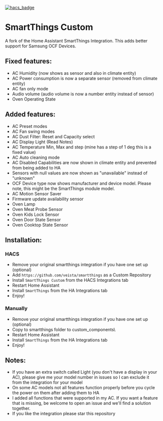 [![hacs_badge](https://img.shields.io/badge/HACS-Custom-41BDF5.svg)](https://github.com/hacs/integration)
# SmartThings Custom
A fork of the Home Assistant SmartThings Integration. This adds better support for Samsung OCF Devices.


## Fixed features:
  - AC Humidity (now shows as sensor and also in climate entity)
  - AC Power consumption is now a separate sensor (removed from climate entity)
  - AC fan only mode
  - Audio volume (audio volume is now a number entity instead of sensor)
  - Oven Operating State
 
## Added features:
  - AC Preset modes
  - AC Fan swing modes
  - AC Dust Filter: Reset and Capacity select
  - AC Display Light (Read Notes)
  - AC Temperature Min, Max and step (mine has a step of 1 deg this is a fixed value)
  - AC Auto cleaning mode
  - AC Disabled Capabilities are now shown in climate entity and prevented from being added to HA
  - Sensors with null values are now shown as "unavailable" instead of "unknown"
  - OCF Device type now shows manufacturer and device model. Please note, this might be the SmartThings module model.
  - AC Motion Sensor Saver
  - Firmware update availability sensor
  - Oven Lamp
  - Oven Meat Probe Sensor
  - Oven Kids Lock Sensor
  - Oven Door State Sensor
  - Oven Cooktop State Sensor

## Installation:
### HACS
- Remove your original smartthings integration if you have one set up (optional)
- Add `https://github.com/veista/smartthings` as a Custom Repository
- Install `SmartThings Custom` from the HACS Integrations tab
- Restart Home Assistant
- Install `SmartThings` from the HA Integrations tab
- Enjoy!

### Manually
- Remove your original smartthings integration if you have one set up (optional)
- Copy to smartthings folder to custom_components\
- Restart Home Assistant
- Install `SmartThings` from the HA Integrations tab
- Enjoy!

## Notes:
- If you have an extra switch called Light (you don't have a display in your AC), please give me your model number in issues so I can exclude it from the integration for your model
- On some AC models not all features function properly before you cycle the power on them after adding them to HA
- I added all functions that were supported in my AC. If you want a feature that is missing, be welcome to open an issue and we'll find a solution together.
- If you like the integration please star this repository

